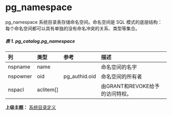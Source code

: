 # pg_namespace

pg_namespace 系统目录表存储命名空间。命名空间是 SQL 模式的底层结构：每个命名空间都可以具有单独的没有命名冲突的关系、类型等集合。

##### 表 1\. pg\_catalog.pg\_namespace

|列|类型|参考|描述|
|:---|:---|:---|:---|
|nspname|name||命名空间的名字
|nspowner|oid|pg_authid.oid|命名空间的所有者
|nspacl|aclitem\[\]||由GRANT和REVOKE给予的访问特权。

**上级主题：** [系统目录定义](./README.md)